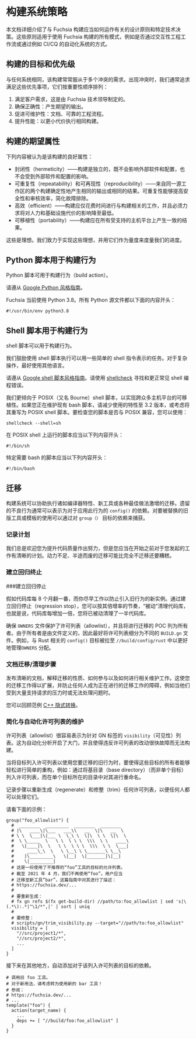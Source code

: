 <!-- 
# Build system policies
 -->
# 构建系统策略

<!-- 
This document details design principles and specific technical decisions made
that relate to how the Fuchsia build should work.
These principles apply to all modes of using the Fuchsia build, for instance
whether by interactive engineering workflows or via automated systems such as
CI/CQ.
 -->
本文档详细介绍了与 Fuchsia 构建应当如何运作有关的设计原则和特定技术决策。这些原则适用于使用 Fuchsia 构建的所有模式，例如是否通过交互性工程工作流或通过例如 CI/CQ 的自动化系统的方式。

<!-- 
## Goals and priorities of the build
 -->
## 构建的目标和优先级

<!-- 
Like any system, the build is often subject to multiple conflicting
requirements. When there is a conflict, we generally seek to satisfy these
priorities by order of importance:

1. Meet customer requirements, as determined by Fuchsia technical leadership.
2. Ensure correctness: produce the desired outputs.
3. Promote maintainability: documentation, sound engineering processes.
4. Improve performance: perform the same builds at a lower cost.
 -->
与任何系统相同，该构建常常服从于多个冲突的需求。出现冲突时，我们通常追求满足这些优先事项，它们按重要性顺序排列：

1. 满足客户需求，这是由 Fuchsia 技术领导制定的。
2. 确保正确性：产生期望的输出。
3. 促进可维护性：文档、可靠的工程流程。
4. 提升性能：以更小代价执行相同构建。

<!-- 
## Desired properties of the build
 -->
## 构建的期望属性

<!-- 
The following are considered to be good properties for the build:

* Hermeticity - the build is self-contained and neither influences external
  software and configuration or is influenced by external software and
  configuration. Build steps 
* Repeatability and reproducibility - two builds from the same source tree
  produce the same output or the same outcome deterministically.
  Reproducibility promotes security and auditing, and simplifies
  troubleshooting.
* Efficient - builds should only spend time doing work relevant to the build,
  and must aim to minimize the impact on both human and infrastructure costs.
* Portability - builds should produce consistent results across all supported
  host platforms.
 -->
下列内容被认为是该构建的良好属性：

* 封闭性（hermeticity）——构建是独立的，既不会影响外部软件和配置，也不会受到外部软件和配置的影响。<!-- 构建步骤 -->
* 可重复性（repeatability）和可再现性（reproducibility）——来自同一源工作区的两个构建确定性地产生相同的输出或相同的结果。可重复性能够提高安全性和审核效率，简化故障排除。
* 高效（efficient）——构建应仅花费时间进行与构建相关的工作，并且必须力求将对人力和基础设施代价的影响降至最低。
* 可移植性（portability）——构建应在所有受支持的主机平台上产生一致的结果。

<!-- 
These are ideals.
We aim to meet these ideals and measure our progress against these measures.
 -->
这些是理想。我们致力于实现这些理想，并用它们作为量度来度量我们的进度。

<!-- 
## Python scripts as build actions
 -->
## Python 脚本用于构建行为

<!-- 
Python scripts may be used as build actions.
 -->
Python 脚本可用于构建行为（build action）。

<!-- 
Please follow the [Google style guide for Python][python-style].
 -->
请遵从 [Google Python 风格指南][python-style]。

<!-- 
Fuchsia currently uses Python 3.8. All Python sources are to begin with the
following:
 -->
Fuchsia 当前使用 Python 3.8。所有 Python 源文件都以下面的内容开头：

```shell
#!/usr/bin/env python3.8
```

<!-- 
## Shell scripts as build actions
 -->
## Shell 脚本用于构建行为

<!-- 
Shell scripts may be used as build actions.

Shell scripts are encouraged for tasks that can be expressed with a few simple
shell commands. For complex operations, other languages are preferred.

Please follow the [Google style guide for shell scripting][bash-style].
Please use [shellcheck] to find and correct common shell programming errors.
 -->
shell 脚本可以用于构建行为。

我们鼓励使用 shell 脚本执行可以用一些简单的 shell 指令表示的任务。对于复杂操作，最好使用其他语言。

请遵从 [Google shell 脚本风格指南][bash-style]。请使用 [shellcheck] 寻找和更正常见 shell 编程错误。

<!-- 
We prefer POSIX (aka Bourne) shell scripts for portability across wide set of
host platforms.
If you're maintaining an existing Bash script, please restrict the features
used to version 3.2, or consider rewriting the script as POSIX shell script.
To check whether your script is POSIX compliant, you can use:
 -->
我们更倾向于 POSIX（又名 Bourne）shell 脚本，以实现跨众多主机平台的可移植性。如果您正在维护现有 bash 脚本，请减少使用的特性至 3.2 版本，或考虑将其重写为 POSIX shell 脚本。要检查您的脚本是否与 POSIX 兼容，您可以使用：

```posix-terminal
shellcheck --shell=sh
```

<!-- 
Scripts that run on POSIX shell should begin with the following:
 -->
在 POSIX shell 上运行的脚本应当以下列内容开头：

```shell
#!/bin/sh
```

<!-- 
Scripts that specifically require Bash should begin with the following:
 -->
特定需要 bash 的脚本应当以下列内容开头：

```shell
#!/bin/bash
```

<!-- 
## Migrations
 -->
## 迁移

<!-- 
The build system can assist in performing migrations for such things as
compiler features, new tools, or proliferation of various best practices.
A legacy undesired behavior can often be expressed in terms of a dependency
on a `config()` that applies this behavior. The use of a legacy tool or
template to be replaced can be captured by a dependency on a `group()`
target.
 -->
构建系统可以协助执行诸如编译器特性、新工具或各种最佳做法激增的迁移。遗留的不良行为通常可以表示为对于应用此行为的 `config()` 的依赖。对要被替换的旧版工具或模板的使用可以通过对 `group（）` 目标的依赖来捕获。

<!-- 
### Commit to a plan
 -->
### 记录计划

<!-- 
Efforts to improve code health are always welcome, but you should have a clear
plan to finish what you started before you begin. A half-done migration that's
run out of momentum could be worse than no migration at all.
 -->
我们总是欢迎您为提升代码质量作出努力，但是您应当在开始之前对于您发起的工作有清晰的计划。动力不足、半途而废的迁移可能比完全不迁移还要糟糕。

<!-- 
### Establish a regression stop
 -->
### 建立回归终止

<!-- 
Assume that the codebase doubles every 8 months, and work as early as you can
to prevent new instances of the legacy behavior from being introduced. By
establishing a regression stop, you are "passively" cleaning up the codebase as
governed by its doubling rate, i.e. every doubling period you will have
passively cleaned up half of the codebase.

Ensure that allowlists are guarded by `OWNERS` files, and that POCs for the
migration are listed as owners. Since owners are defined by file, it may be
preferable to subdivide allowlists to different `BUILD.gn` files. For instance,
`config()` targets related to Rust were pulled out to `//build/config/rust` to
better manage the `OWNERS` assignments.
 -->
###建立回归停止

假如代码库每 8 个月翻一番，而你尽早工作以防止引入旧行为的新实例。通过建立回归停止（regression stop），您可以按其倍增率的节奏，“被动”清理代码库，也就是说，代码库每增加一倍，您将已被动清理了一半代码库。

确保 `OWNERS` 文件保护了许可列表（allowlist），并且将进行迁移的 POC 列为所有者。由于所有者是由文件定义的，因此最好将许可列表细分为不同的 `BUILD.gn` 文件。例如，与 Rust 相关的 `config()` 目标被拉至 `//build/config/rust` 中以更好地管理`OWNERS` 分配。


<!-- 
### Document migration / cleanup steps
 -->
### 文档迁移/清理步骤

<!-- 
Publish a clear document explaining the nature of the migration, how to
participate, and how to perform related maintenance work. This allows your
migration effort to scale, and keeps any individual from becoming a roadblock to
ongoing migration efforts such as when they're overwhelmed with support requests
or otherwise unavailable to attend to questions.

Review [C++ implicit conversions][wconversion-project] as a positive example.
 -->
发布清晰的文档，解释迁移的性质、如何参与以及如何进行相关维护工作。这使您的迁移工作得以扩展，并防止任何人成为正在进行的迁移工作的障碍，例如当他们受到大量支持请求的压力时或无法处理问题时。

您可以回顾范例 [C++ 隐式转换][wconversion-project]。

<!-- 
### Simplify and automate allowlist maintenance
 -->
### 简化与自动化许可列表的维护

<!-- 
Allowlists are easy to express as `visibility` lists for GN targets. This opens
the door to automated analysis, and makes changes that violate the allowlist
fail their builds quickly.

When allowlisting targets to use the legacy behavior that you're migrating away
from, make it easy for owners of those targets to make simple refactors such as
renaming individual targets within their directories by allowlisting base
directories, not individual targets.

Document the steps to regenerate and trim any allowlist, such that they can be
conducted by anyone.

See the example below:
 -->
许可列表（allowlist）很容易表示为针对 GN 标签的 `visibility`（可见性）列表。这为自动化分析开启了大门，并且使得违反许可列表的改动很快故障而无法构建。

当将目标列入许可列表以使用您要迁移的旧行为时，要使得这些目标的所有者能够轻松进行简单的重构，例如：通过将基目录（base directory）（而非单个目标）列入许可列表，而在单个目标所在的目录中对其进行重命名。

记录步骤以重新生成（regenerate）和修整（trim）任何许可列表，以便任何人都可以处理它们。

请看下面的示例：

<!-- 
```gn
group("foo_allowlist") {
  #  ________  _________  ________  ________
  # |\   ____\|\___   ___\\   __  \|\   __  \
  # \ \  \___|\|___ \  \_\ \  \|\  \ \  \|\  \
  #  \ \_____  \   \ \  \ \ \  \\\  \ \   ____\
  #   \|____|\  \   \ \  \ \ \  \\\  \ \  \___|
  #     ____\_\  \   \ \__\ \ \_______\ \__\
  #    |\_________\   \|__|  \|_______|\|__|
  #    \|_________|
  # This is an allowlist of targets that use the deprecated "foo" tool.
  # As of April 2021 we no longer use "foo". Users should migrate to the new
  # "bar" tool as described in this guide:
  # https://fuchsia.dev/...
  #
  # To regenerate:
  # fx gn refs $(fx get-build-dir) //path/to:foo_allowlist | sed 's|\(.*\):.*|"\1/*",|' | sort | uniq
  #
  # To trim:
  # scripts/gn/trim_visibility.py --target="//path/to:foo_allowlist"
  visibility = [
    "//src/project1/*",
    "//src/project2/*",
    ...
  ]
}
```
 -->
```gn
group("foo_allowlist") {
  #  ________  _________  ________  ________
  # |\   ____\|\___   ___\\   __  \|\   __  \
  # \ \  \___|\|___ \  \_\ \  \|\  \ \  \|\  \
  #  \ \_____  \   \ \  \ \ \  \\\  \ \   ____\
  #   \|____|\  \   \ \  \ \ \  \\\  \ \  \___|
  #     ____\_\  \   \ \__\ \ \_______\ \__\
  #    |\_________\   \|__|  \|_______|\|__|
  #    \|_________|
  # 这是一份使用了不推荐的“foo”工具的目标的允许列表。
  # 截至 2021 年 4 月，我们不再使用“foo”。用户应当
  # 迁移至新工具“bar”，这篇指南中对其进行了描述：
  # https://fuchsia.dev/...
  #
  # 要重新生成：
  # fx gn refs $(fx get-build-dir) //path/to:foo_allowlist | sed 's|\(.*\):.*|"\1/*",|' | sort | uniq
  #
  # 要修整：
  # scripts/gn/trim_visibility.py --target="//path/to:foo_allowlist"
  visibility = [
    "//src/project1/*",
    "//src/project2/*",
    ...
  ]
}
```

<!-- 
Then elsewhere, automatically add a dependency on the allowlisted target.
 -->
接下来在其他地方，自动添加对于该列入许可列表的目标的依赖。

<!-- 
```gn
# Invoke the legacy foo tool.
# For new usage, please consider using the new bar tool instead!
# See:
# https://fuchsia.dev/...
# ...
template("foo") {
  action(target_name) {
    ...
    deps += [ "//build/foo:foo_allowlist" ]
  }
}
```
 -->
```gn
# 调用旧 foo 工具。
# 对于新用法，请考虑转为使用新的 bar 工具！
# 参阅：
# https://fuchsia.dev/...
# ...
template("foo") {
  action(target_name) {
    ...
    deps += [ "//build/foo:foo_allowlist" ]
  }
}
```


[bash-style]: https://google.github.io/styleguide/shellguide.html
[python-style]: https://google.github.io/styleguide/pyguide.html
[shellcheck]: https://www.shellcheck.net/
[wconversion-project]: /docs/contribute/open_projects/cpp/wconversion.md
